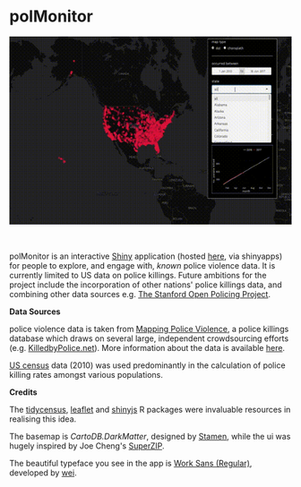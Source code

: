 polMonitor
================

![polMonitor](https://github.com/ewenme/polMonitor/blob/master/example.gif)

<br>

polMonitor is an interactive [Shiny](https://shiny.rstudio.com/) application (hosted [here](https://ewenme.shinyapps.io/polMonitor), via shinyapps) for people to explore, and engage with, *known* police violence data. It is currently limited to US data on police killings. Future ambitions for the project include the incorporation of other nations' police killings data, and combining other data sources e.g. [The Stanford Open Policing Project](https://openpolicing.stanford.edu/).

**Data Sources**

police violence data is taken from [Mapping Police Violence](https://mappingpoliceviolence.org), a police killings database which draws on several large, independent crowdsourcing efforts (e.g. [KilledbyPolice.net](http://killedbypolice.net/)). More information about the data is available [here](https://mappingpoliceviolence.org/aboutthedata/).

[US census](https://www.census.gov/2010census/data/) data (2010) was used predominantly in the calculation of police killing rates amongst various populations.

**Credits**

The [tidycensus](https://cran.r-project.org/web/packages/tidycensus/index.html), [leaflet](https://cran.r-project.org/web/packages/leaflet/leaflet.pdf) and [shinyjs](https://cran.r-project.org/web/packages/shinyjs/index.html) R packages were invaluable resources in realising this idea.

The basemap is *CartoDB.DarkMatter*, designed by [Stamen](http://stamen.com/), while the ui was hugely inspired by Joe Cheng's [SuperZIP](https://github.com/rstudio/shiny-examples/tree/master/063-superzip-example).

The beautiful typeface you see in the app is [Work Sans (Regular)](https://github.com/weiweihuanghuang/Work-Sans), developed by [wei](https://twitter.com/w__h_).
